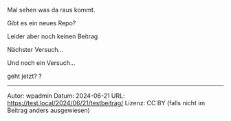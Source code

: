 <!-- wp:paragraph -->
<p>Mal sehen was da raus kommt.</p>
<!-- /wp:paragraph -->

<!-- wp:paragraph -->
<p>Gibt es ein neues Repo?</p>
<!-- /wp:paragraph -->

<!-- wp:paragraph -->
<p>Leider aber noch keinen Beitrag</p>
<!-- /wp:paragraph -->

<!-- wp:paragraph -->
<p>Nächster Versuch...</p>
<!-- /wp:paragraph -->

<!-- wp:paragraph -->
<p>Und noch ein Versuch...</p>
<!-- /wp:paragraph -->

<!-- wp:paragraph -->
<p>geht jetzt? ?</p>
<!-- /wp:paragraph -->

---
Autor: wpadmin
Datum: 2024-06-21
URL: https://test.local/2024/06/21/testbeitrag/
Lizenz: CC BY (falls nicht im Beitrag anders ausgewiesen)
